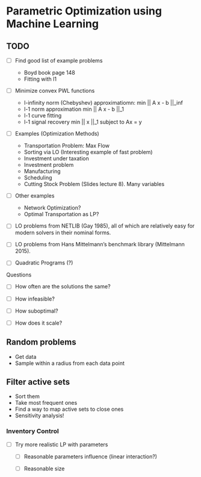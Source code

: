 # Parametric Optimization using Machine Learning


## TODO

- [ ] Find good list of example problems
  * Boyd book page 148
  * Fitting with l1

- [ ] Minimize convex PWL functions
  * l-infinity norm (Chebyshev) approximatiomn: min || A x - b ||_inf
  * l-1 norm approximation min || A x - b ||_1
  * l-1 curve fitting
  * l-1 signal recovery min || x ||_1 subject to Ax = y


- [ ] Examples (Optimization Methods)
  * Transportation Problem: Max Flow
  * Sorting via LO (Interesting example of fast problem)
  * Investment under taxation
  * Investment problem
  * Manufacturing
  * Scheduling
  * Cutting Stock Problem (Slides lecture 8). Many variables


- [ ] Other examples
  * Network Optimization?
  * Optimal Transportation as LP?

- [ ] LO problems from NETLIB (Gay 1985), all of which are relatively easy for modern solvers in their nominal forms.
- [ ] LO problems from Hans Mittelmann’s benchmark library (Mittelmann 2015).

- [ ] Quadratic Programs (?)


Questions
- [ ] How often are the solutions the same?
- [ ] How infeasible?
- [ ] How suboptimal?
- [ ] How does it scale?






## Random problems
- Get data
- Sample within a radius from each data point



## Filter active sets
- Sort them
- Take most frequent ones
- Find a way to map active sets to close ones
- Sensitivity analysis!



### Inventory Control

- [ ] Try more realistic LP with parameters
  - [ ] Reasonable parameters influence (linear interaction?)
  - [ ] Reasonable size



